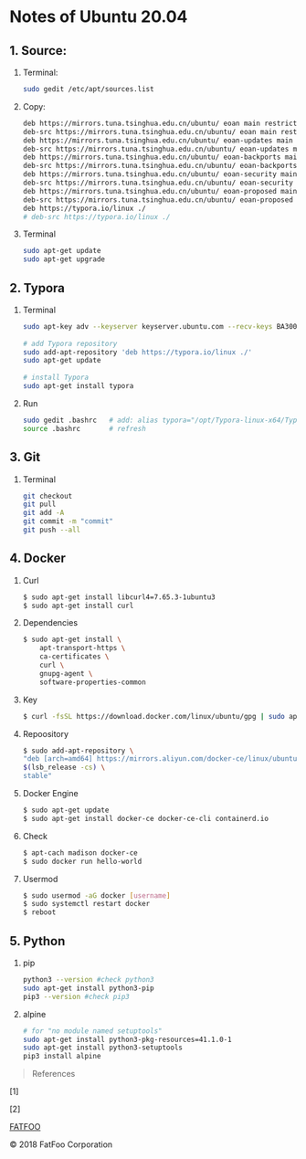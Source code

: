 # Notes of Ubuntu 20.04

## 1. Source:

1. Terminal:

   ```bash
   sudo gedit /etc/apt/sources.list
   ```

2. Copy:

   ```bash
   deb https://mirrors.tuna.tsinghua.edu.cn/ubuntu/ eoan main restricted universe multiverse
   deb-src https://mirrors.tuna.tsinghua.edu.cn/ubuntu/ eoan main restricted universe multiverse
   deb https://mirrors.tuna.tsinghua.edu.cn/ubuntu/ eoan-updates main restricted universe multiverse
   deb-src https://mirrors.tuna.tsinghua.edu.cn/ubuntu/ eoan-updates main restricted universe multiverse
   deb https://mirrors.tuna.tsinghua.edu.cn/ubuntu/ eoan-backports main restricted universe multiverse
   deb-src https://mirrors.tuna.tsinghua.edu.cn/ubuntu/ eoan-backports main restricted universe multiverse
   deb https://mirrors.tuna.tsinghua.edu.cn/ubuntu/ eoan-security main restricted universe multiverse
   deb-src https://mirrors.tuna.tsinghua.edu.cn/ubuntu/ eoan-security main restricted universe multiverse
   deb https://mirrors.tuna.tsinghua.edu.cn/ubuntu/ eoan-proposed main restricted universe multiverse
   deb-src https://mirrors.tuna.tsinghua.edu.cn/ubuntu/ eoan-proposed main restricted universe multiverse
   deb https://typora.io/linux ./
   # deb-src https://typora.io/linux ./
   ```

3. Terminal

   ```bash
   sudo apt-get update
   sudo apt-get upgrade
   ```

## 2. Typora

1. Terminal

   ```bash
   sudo apt-key adv --keyserver keyserver.ubuntu.com --recv-keys BA300B7755AFCFAE
      
   # add Typora repository
   sudo add-apt-repository 'deb https://typora.io/linux ./'
   sudo apt-get update
      
   # install Typora
   sudo apt-get install typora
   ```

2. Run

   ```bash
   sudo gedit .bashrc   # add: alias typora="/opt/Typora-linux-x64/Typora"
   source .bashrc       # refresh
   ```

## 3. Git

1. Terminal

   ```bash
   git checkout
   git pull
   git add -A
   git commit -m "commit"
   git push --all
   ```

## 4. Docker

1. Curl

   ```bash
   $ sudo apt-get install libcurl4=7.65.3-1ubuntu3
   $ sudo apt-get install curl
   ```

2. Dependencies

   ```bash
   $ sudo apt-get install \
       apt-transport-https \
       ca-certificates \
       curl \
       gnupg-agent \
       software-properties-common
   ```

3. Key

   ```bash
   $ curl -fsSL https://download.docker.com/linux/ubuntu/gpg | sudo apt-key add -
   ```

4. Repoository

   ```bash
   $ sudo add-apt-repository \
   "deb [arch=amd64] https://mirrors.aliyun.com/docker-ce/linux/ubuntu \
   $(lsb_release -cs) \
   stable"
   ```

5. Docker Engine

   ```bash
   $ sudo apt-get update
   $ sudo apt-get install docker-ce docker-ce-cli containerd.io
   ```

6. Check

   ```bash
   $ apt-cach madison docker-ce
   $ sudo docker run hello-world
   ```


7. Usermod

   ```bash
   $ sudo usermod -aG docker [username]
   $ sudo systemctl restart docker
   $ reboot
   ```

## 5. Python

1. pip

   ```bash
   python3 --version #check python3
   sudo apt-get install python3-pip
   pip3 --version #check pip3
   ```

2. alpine

   ```bash
   # for "no module named setuptools"
   sudo apt-get install python3-pkg-resources=41.1.0-1
   sudo apt-get install python3-setuptools
   pip3 install alpine
   ```

   

> References

[1] 

[2] 

[FATFOO](https://github.com/snowyben)

<div class="footer">
&copy; 2018 FatFoo Corporation
</div>

